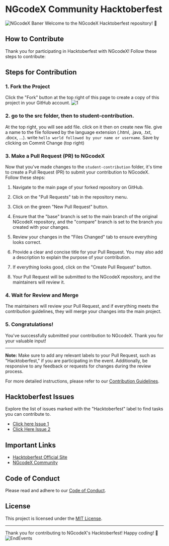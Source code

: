 # NGcodeX Community Hacktoberfest

![NGcodeX Baner](https://github.com/NGcodeX/NGcodeX-Hacktoberfest/blob/main/.github/workflows/ngcodexandGDSC.jpg?raw=true)
Welcome to the NGcodeX Hacktoberfest repository! 🚀

## How to Contribute

Thank you for participating in Hacktoberfest with NGcodeX! Follow these steps to contribute:

## Steps for Contribution

### 1. Fork the Project

Click the "Fork" button at the top right of this page to create a copy of this project in your GitHub account.
![1](https://github.com/NGcodeX/NGcodeX-Hacktoberfest/blob/main/.github/workflows/1ng.PNG?raw=true)

### 2. go to the src folder, then to student-contribution.

At the top right, you will see add file. click on it then on create new file. give a name to the file followed by the language extension (.html, .java, .txt, .docx, ...). write `hello world followed by your name or username`. Save by clicking on Commit Change (top right)

### 3. Make a Pull Request (PR) to NGcodeX

Now that you've made changes to the `student-contribution` folder, it's time to create a Pull Request (PR) to submit your contribution to NGcodeX. Follow these steps:

1. Navigate to the main page of your forked repository on GitHub.

2. Click on the "Pull Requests" tab in the repository menu.

3. Click on the green "New Pull Request" button.

4. Ensure that the "base" branch is set to the main branch of the original NGcodeX repository, and the "compare" branch is set to the branch you created with your changes.

5. Review your changes in the "Files Changed" tab to ensure everything looks correct.

6. Provide a clear and concise title for your Pull Request. You may also add a description to explain the purpose of your contribution.

7. If everything looks good, click on the "Create Pull Request" button.

8. Your Pull Request will be submitted to the NGcodeX repository, and the maintainers will review it.

### 4. Wait for Review and Merge

The maintainers will review your Pull Request, and if everything meets the contribution guidelines, they will merge your changes into the main project.

### 5. Congratulations!

You've successfully submitted your contribution to NGcodeX. Thank you for your valuable input!

---
**Note:** Make sure to add any relevant labels to your Pull Request, such as "Hacktoberfest," if you are participating in the event. Additionally, be responsive to any feedback or requests for changes during the review process.


For more detailed instructions, please refer to our [Contribution Guidelines](https://opensource.guide/how-to-contribute/).

## Hacktoberfest Issues

Explore the list of issues marked with the "Hacktoberfest" label to find tasks you can contribute to.

- [Click here Issue 1](https://firstissue.dev/)
- [Click Here Issue 2](https://hacktoberfest-projects.vercel.app/)

## Important Links

- [Hacktoberfest Official Site](https://hacktoberfest.digitalocean.com/)
- [NGcodeX Community](https://ngcodex.com/)

## Code of Conduct

Please read and adhere to our [Code of Conduct](https://www.digitalocean.com/community/tutorial_series/an-introduction-to-open-source).

## License

This project is licensed under the [MIT License](LICENSE).

---

Thank you for contributing to NGcodeX's Hacktoberfest! Happy coding! 🎉
![EndEvents](https://github.com/NGcodeX/NGcodeX-Hacktoberfest/blob/main/.github/workflows/ngcodexwebsiteevents.PNG?raw=true)
